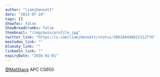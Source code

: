 ```yaml
---
author: "liamjbennett"
date: "2013-07-24"
tags: []
ShowToc: false
ShowBreadCrumbs: false
thumbnail: "/img/main/profile.jpg"
twitter_link: "https://x.com/liamjbennett/status/360164440622112770"
mastodon_link: ""
bluesky_link: ""
linkedin_link: ""
expiryDate: "2016-01-01"
---
```


[@MatStace](https://x.com/MatStace) APC CS650

